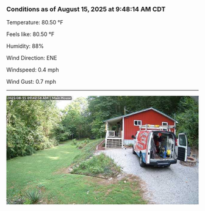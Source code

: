 ### Conditions as of August 15, 2025 at 9:48:14 AM CDT 

Temperature: 80.50 &deg;F

Feels like: 80.50 &deg;F

Humidity: 88%

Wind Direction: ENE

Windspeed: 0.4 mph

Wind Gust: 0.7 mph

---

<img src="./images/latest.jpeg"/>

